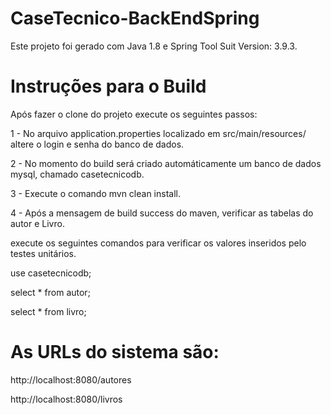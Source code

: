 # CaseTecnico-BackEndSpring

Este projeto foi gerado com Java 1.8 e Spring Tool Suit Version: 3.9.3.

# Instruções para o Build

Após fazer o clone do projeto execute os seguintes passos: 

1 - No arquivo application.properties localizado em src/main/resources/ altere o login e senha do banco de dados. 

2 - No momento do build será criado automáticamente um banco de dados mysql, chamado casetecnicodb.

3 - Execute o comando mvn clean install.

4 - Após a mensagem de build success do maven, verificar as tabelas do autor e Livro. 

execute os seguintes comandos para verificar os valores inseridos pelo testes unitários.

use casetecnicodb;

select * from autor;

select * from livro;

# As URLs do sistema são:

http://localhost:8080/autores

http://localhost:8080/livros

